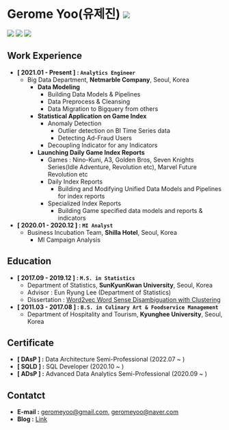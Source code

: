 # Gerome Yoo(유제진) <a href="https://github.com/ashjean7805" target="_blank"><img src="https://img.shields.io/badge/Github-181717?style=flat-square&logo=Github&logoColor=white"/></a>

<img src="https://img.shields.io/badge/Python-3776AB?style=for-the-badge&logo=Python&logoColor=white"> <img src="https://img.shields.io/badge/R-276DC3?style=for-the-badge&logo=R&logoColor=white"> <img src="https://img.shields.io/badge/bigquery-4285F4?style=for-the-badge&logo=Google&logoColor=white">

## Work Experience
- **[ 2021.01 - Present ] : `Analytics Engineer`**
    - Big Data Department, **Netmarble Company**, Seoul, Korea
        - **Data Modeling**
            - Building Data Models & Pipelines
            - Data Preprocess & Cleansing
            - Data Migration to Bigquery from others
        - **Statistical Application on Game Index**
            - Anomaly Detection
                - Outlier detection on BI Time Series data 
                - Detecting Ad-Fraud Users
            - Decoupling Indicator for any Indicators
        - **Launching Daily Game Index Reports**
            - Games : Nino-Kuni, A3, Golden Bros, Seven Knights Series(Idle Adventure, Revolution etc), Marvel Future Revolution etc
            - Daily Index Reports
                - Building and Modifying Unified Data Models and Pipelines for index reports
            - Specialized Index Reports
                - Building Game specified data models and reports & indicators
- **[ 2020.01 - 2020.12 ] : `MI Analyst`**
    - Business Incubation Team, **Shilla Hotel**, Seoul, Korea
        - MI Campaign Analysis

## Education
- **[ 2017.09 - 2019.12 ] : `M.S. in Statistics`**
    - Department of Statistics, **SunKyunKwan University**, Seoul, Korea
    - Advisor : Eun Ryung Lee (Department of Statistics)
    - Dissertation : [Word2vec Word Sense Disambiguation with Clustering](https://github.com/ashjean7805/Lecture_Material/blob/main/Master/Paper.pdf)
- **[ 2011.03 - 2017.08 ] : `B.S. in Culinary Art & Foodservice Management`**
    - Department of Hospitality and Tourism, **Kyunghee University**, Seoul, Korea

## Certificate
- **[ DAsP ] :** Data Architecture Semi-Professional (2022.07 ~ )
- **[ SQLD ] :** SQL Developer (2020.10 ~ )
- **[ ADsP ] :** Advanced Data Analytics Semi-Professional (2020.09 ~ )

## Contatct
- **E-mail :** geromeyoo@gmail.com, geromeyoo@naver.com
- **Blog :** [Link](https://ashjeanpub.github.io/tech-blog/)
